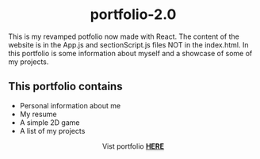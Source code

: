 <h1 align="center">portfolio-2.0</h1>

<p>This is my revamped potfolio now made with React. The content of the website is in the App.js and sectionScript.js files NOT in the index.html. In this portfolio is some information about myself and a showcase of some of my projects.</p>

## This portfolio contains

- Personal information about me
- My resume
- A simple 2D game
- A list of my projects

<p align="center">Vist portfolio <a href="https://jjcharlinski.ca/"><b>HERE</b></p>
